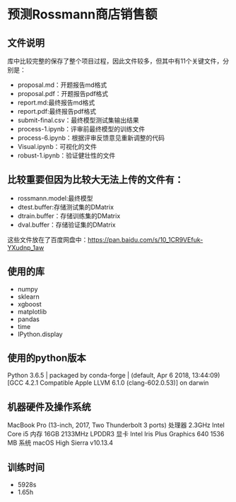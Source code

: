 # 预测Rossmann商店销售额

## 文件说明

库中比较完整的保存了整个项目过程，因此文件较多，但其中有11个关键文件，分别是：
- proposal.md：开题报告md格式
- proposal.pdf：开题报告pdf格式
- report.md:最终报告md格式
- report.pdf:最终报告pdf格式
- submit-final.csv：最终模型测试集输出结果
- process-1.ipynb：评审前最终模型的训练文件
- process-6.ipynb：根据评审反馈意见重新调整的代码
- Visual.ipynb：可视化的文件
- robust-1.ipynb：验证健壮性的文件

## 比较重要但因为比较大无法上传的文件有：

- rossmann.model:最终模型
- dtest.buffer:存储测试集的DMatrix
- dtrain.buffer：存储训练集的DMatrix
- dval.buffer：存储验证集的DMatrix

这些文件放在了百度网盘中：https://pan.baidu.com/s/10_1CR9VEfuk-YXudnp_1aw

## 使用的库
- numpy
- sklearn
- xgboost
- matplotlib
- pandas
- time
- IPython.display



## 使用的python版本

Python 3.6.5 | packaged by conda-forge | (default, Apr  6 2018, 13:44:09)
[GCC 4.2.1 Compatible Apple LLVM 6.1.0 (clang-602.0.53)] on darwin

## 机器硬件及操作系统

MacBook Pro (13-inch, 2017, Two Thunderbolt 3 ports)
处理器	2.3GHz Intel Core i5
内存		16GB 2133MHz LPDDR3
显卡		Intel Iris Plus Graphics 640 1536 MB
系统		macOS High Sierra v10.13.4


## 训练时间

- 5928s
- 1.65h
